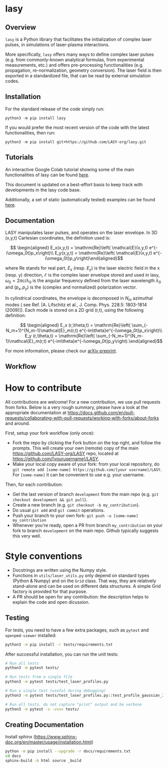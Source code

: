 # lasy

## Overview

`lasy` is a Python library that facilitates the initialization of complex laser pulses, in simulations of laser-plasma interactions.

More specifically, `lasy` offers many ways to define complex laser pulses (e.g. from commonly-known analytical formulas, from experimental measurements, etc.) and offers pre-processing functionalities (e.g. propagation, re-normalization, geometry conversion). The laser field is then exported in a standardized file, that can be read by external simulation codes.

## Installation

For the standard release of the code simply run:
```
python3 -m pip install lasy
```

If you would prefer the most recent version of the code with the latest functionalities, then run:
```
python3 -m pip install git+https://github.com/LASY-org/lasy.git
```

## Tutorials
An interactive Google Colab tutorial showing some of the main functionalities of lasy can be found [here](https://colab.research.google.com/drive/1nPwgIUea6Jhzc9CSPDZXCcviWCmebjF1?usp=sharing).

This document is updated on a best-effort basis to keep track with developments in the lasy code base.

Additionally, a set of static (automatically tested) examples can be found [here](https://lasydoc.readthedocs.io/en/latest/tutorials/index.html).


## Documentation

LASY manipulates laser pulses, and operates on the laser envelope. In 3D (x,y,t) Cartesian coordinates, the definition used is:

```math
   \begin{aligned}
   E_x(x,y,t) = \mathrm{Re}\left( \mathcal{E}(x,y,t) e^{-i\omega_0t}p_x\right)\\
   E_y(x,y,t) = \mathrm{Re}\left( \mathcal{E}(x,y,t) e^{-i\omega_0t}p_y\right)\end{aligned}
```

where $\mathrm{Re}$ stands for real part,  $E_x$ (resp. $E_y$) is the laser electric field in the x (resp. y) direction, $\mathcal{E}$ is the complex laser envelope stored and used in lasy, $\omega_0 = 2\pi c/\lambda_0$ is the angular frequency defined from the laser wavelength $\lambda_0$ and $(p_x,p_y)$ is the (complex and normalized) polarization vector.

In cylindrical coordinates, the envelope is decomposed in $N_m$ azimuthal modes ( see Ref. [A. Lifschitz et al., J. Comp. Phys. 228.5: 1803-1814 (2009)]). Each mode is stored on a 2D grid (r,t), using the following definition:

```math
   \begin{aligned}
   E_x (r,\theta,t) = \mathrm{Re}\left( \sum_{-N_m+1}^{N_m-1}\mathcal{E}_m(r,t) e^{-im\theta}e^{-i\omega_0t}p_x\right)\\
   E_y (r,\theta,t) = \mathrm{Re}\left( \sum_{-N_m+1}^{N_m-1}\mathcal{E}_m(r,t) e^{-im\theta}e^{-i\omega_0t}p_y\right).\end{aligned}
```

For more information, please check our [arXiv preprint](https://doi.org/10.48550/arXiv.2403.12191).

## Workflow

# How to contribute

All contributions are welcome! For a new contribution, we use pull requests from forks. Below is a very rough summary, please have a look at the appropriate documentation at https://docs.github.com/en/pull-requests/collaborating-with-pull-requests/working-with-forks/about-forks and around.

First, setup your fork workflow (only once):
- Fork the repo by clicking the Fork button on the top right, and follow the prompts. This will create your own (remote) copy of the main https://github.com/LASY-org/LASY repo, located at https://github.com/[yourusername]/LASY.
- Make your local copy aware of your fork: from your local repository, do `git remote add [some-name] https://github.com/[your username]/LASY`. For `[some-name]` it can be convenient to use e.g. your username.

Then, for each contribution:
- Get the last version of branch `development` from the main repo (e.g. `git checkout development && git pull`).
- Create a new branch (e.g. `git checkout -b my_contribution`).
- Do usual `git add` and `git commit` operations.
- Push your branch to your own fork: `git push -u [some-name] my_contribution`
- Whenever you're ready, open a PR from branch `my_contribution` on your fork to branch `development` on the main repo. Github typically suggests this very well.

# Style conventions

- Docstrings are written using the Numpy style.
- Functions in `utils/laser_utils.py` only depend on standard types (Python & Numpy) and on the `Grid` class. That way, they are relatively stand-alone and can be used on different data structures. A simple Grid factory is provided for that purpose.
- A PR should be open for any contribution: the description helps to explain the code and open dicussion.



## Testing

For tests, you need to have a few extra packages, such as `pytest` and `openpmd-viewer` installed:
```bash
python3 -m pip install -r tests/requirements.txt
```

After successful installation, you can run the unit tests:
```bash
# Run all tests
python3 -m pytest tests/

# Run tests from a single file
python3 -m pytest tests/test_laser_profiles.py

# Run a single test (useful during debugging)
python3 -m pytest tests/test_laser_profiles.py::test_profile_gaussian_3d_cartesian

# Run all tests, do not capture "print" output and be verbose
python3 -m pytest -s -vvvv tests/
```
## Creating Documentation

Install sphinx (https://www.sphinx-doc.org/en/master/usage/installation.html)

```bash
python -m pip install --upgrade -r docs/requirements.txt
cd docs
sphinx-build -b html source _build
```

